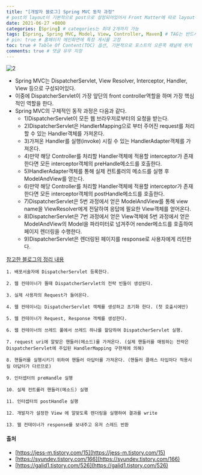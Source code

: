 ```yaml
---
title: "[개발자 블로그] Spring MVC 동작 과정"
# post의 layout이 기본적으로 post으로 설정되어있어서 Front Matter에 따로 layout변수를 만들어 주지 않아도 된다.
date: 2021-06-27 +0800
categories: [Spring] # categories는 최대 2개까지 가능
tags: [Spring, Spring MVC, Model, View, Controller, Maven] # TAG는 반드시 소문자로 이루어져야함, 0~무한개까지 지정 가능
# pin: true # 홈페이지 메인화면에 특정 게시물 고정
toc: true # Table Of Content(TOC) 옵션, 기본적으로 포스트의 오른쪽 패널에 위치
comments: true # 댓글 유무 지정
---
```


![2](https://user-images.githubusercontent.com/44339530/115183554-f499ba80-a116-11eb-9592-5404d245e173.png)<br>

- Spring MVC는 DispatcherServlet, View Resolver, Interceptor, Handler, View 등으로 구성되어있다.
- 이중에 DispatcherServlet이 가장 앞단의 front controller역할을 하며 가장 핵심적인 역할을 한다.
- Spring MVC의 구체적인 동작 과정은 다음과 같다.
    - 1)DispatcherServlet이 모든 웹 브라우저로부터의 요청을 받는다.
    - 2)DispatcherServlet은 HandlerMapping으로 부터 주어진 request를 처리할 수 있는 Handler객체를 가져온다.
    - 3)가져온 Handler를 실행(invoke) 시킬 수 있는 HandlerAdapter객체를 가져온다.
    - 4)만약 해당 Controller를 처리할 Handler객체에 적용할 interceptor가 존재한다면 모든 interceptor객체의 preHandle메소드를 호출한다.
    - 5)HandlerAdapter객체를 통해 실제 컨트롤러의 메소드를 실행 후 ModelAndView를 얻는다.
    - 6)만약 해당 Controller를 처리할 Handler객체에 적용할 interceptor가 존재한다면 모든 interceptor객체의 postHandle메소드를 호출한다.
    - 7)DispatcherServlet은 5번 과정에서 얻은 ModelAndView를 통해 view name을 ViewResolver에게 전달하여 응답에 필요한 View객체를 얻어온다.
    - 8)DispatcherServlet은 7번 과정에서 얻은 View객체에 5번 과정에서 얻은 ModelAndView의 Model을 파라미터로 넘겨주어 render메소드를 호출하여 페이지 렌더링을 수행한다.
    - 9)DispatcherServlet은 렌더링된 페이지를 response로 사용자에게 리턴한다.

[참고한 블로그의 정리 내용](https://jess-m.tistory.com/15)

~~~
1. 배포서술자에 DispatcherServlet 등록한다.

2. 웹 컨테이너가 뜰때 DispatcherServlet의 전략 빈들이 생성된다.

3. 실제 사용자의 Request가 들어온다.

4. 웹 컨테이너는 DispatcherServlet 객체를 생성하고 초기화 한다. (첫 호출시에만)

5. 웹 컨테이너가 Request, Response 객체를 생성한다.

6. 웹 컨테이너의 쓰레드 풀에서 쓰레드 하나를 할당하여 DispatcherServlet 실행.

7. request uri에 알맞은 핸들러(메소드)를 가져온다. (실제 핸들러를 매핑하는 전략은 DispatcherServlet에 주입된 HandlerMapping 구현체에 의해)
 
8. 핸들러를 실행시키기 위하여 핸들러 아답터를 가져온다. (핸들러 클래스 타입마다 적용시킬 아답터가 다르므로)

9. 인터셉터의 preHandle 실행

10. 실제 컨트롤러 핸들러(메소드) 실행  

11. 인터셉터의 postHandle 실행

12. 개발자가 설정한 View 에 알맞도록 렌더링을 실행하여 결과를 write

13. 웹 컨테이너가 response를 보내주고 유저 스레드 반환
~~~

#### 출처
- [https://jess-m.tistory.com/15](https://jess-m.tistory.com/15)
- [https://syundev.tistory.com/166](https://syundev.tistory.com/166)
- [https://galid1.tistory.com/526](https://galid1.tistory.com/526)